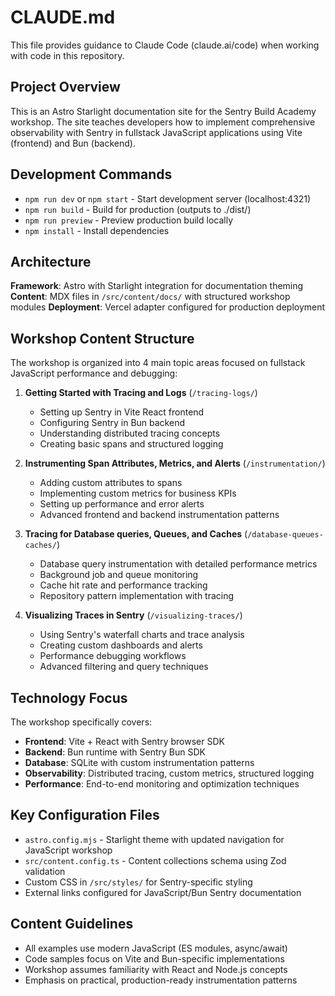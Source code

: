 # CLAUDE.md

This file provides guidance to Claude Code (claude.ai/code) when working with code in this repository.

## Project Overview

This is an Astro Starlight documentation site for the Sentry Build Academy workshop. The site teaches developers how to implement comprehensive observability with Sentry in fullstack JavaScript applications using Vite (frontend) and Bun (backend).

## Development Commands

- `npm run dev` or `npm start` - Start development server (localhost:4321)
- `npm run build` - Build for production (outputs to ./dist/)
- `npm run preview` - Preview production build locally
- `npm install` - Install dependencies

## Architecture

**Framework**: Astro with Starlight integration for documentation theming
**Content**: MDX files in `/src/content/docs/` with structured workshop modules
**Deployment**: Vercel adapter configured for production deployment

## Workshop Content Structure

The workshop is organized into 4 main topic areas focused on fullstack JavaScript performance and debugging:

1. **Getting Started with Tracing and Logs** (`/tracing-logs/`)
   - Setting up Sentry in Vite React frontend
   - Configuring Sentry in Bun backend
   - Understanding distributed tracing concepts
   - Creating basic spans and structured logging

2. **Instrumenting Span Attributes, Metrics, and Alerts** (`/instrumentation/`)
   - Adding custom attributes to spans
   - Implementing custom metrics for business KPIs
   - Setting up performance and error alerts
   - Advanced frontend and backend instrumentation patterns

3. **Tracing for Database queries, Queues, and Caches** (`/database-queues-caches/`)
   - Database query instrumentation with detailed performance metrics
   - Background job and queue monitoring
   - Cache hit rate and performance tracking
   - Repository pattern implementation with tracing

4. **Visualizing Traces in Sentry** (`/visualizing-traces/`)
   - Using Sentry's waterfall charts and trace analysis
   - Creating custom dashboards and alerts
   - Performance debugging workflows
   - Advanced filtering and query techniques

## Technology Focus

The workshop specifically covers:

- **Frontend**: Vite + React with Sentry browser SDK
- **Backend**: Bun runtime with Sentry Bun SDK
- **Database**: SQLite with custom instrumentation patterns
- **Observability**: Distributed tracing, custom metrics, structured logging
- **Performance**: End-to-end monitoring and optimization techniques

## Key Configuration Files

- `astro.config.mjs` - Starlight theme with updated navigation for JavaScript workshop
- `src/content.config.ts` - Content collections schema using Zod validation
- Custom CSS in `/src/styles/` for Sentry-specific styling
- External links configured for JavaScript/Bun Sentry documentation

## Content Guidelines

- All examples use modern JavaScript (ES modules, async/await)
- Code samples focus on Vite and Bun-specific implementations
- Workshop assumes familiarity with React and Node.js concepts
- Emphasis on practical, production-ready instrumentation patterns
